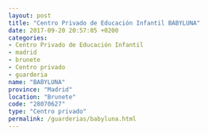 ```yaml
---
layout: post
title: "Centro Privado de Educación Infantil BABYLUNA"
date: 2017-09-20 20:57:05 +0200
categories:
- Centro Privado de Educación Infantil
- madrid
- brunete
- Centro privado
- guarderia
name: "BABYLUNA"
province: "Madrid"
location: "Brunete"
code: "28070627"
type: "Centro privado"
permalink: /guarderias/babyluna.html
---
```

